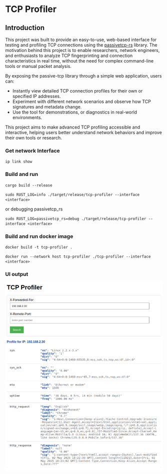 # TCP Profiler

## Introduction

This project was built to provide an easy-to-use, web-based interface for testing and profiling TCP connections using the [passivetcp-rs](https://github.com/biandratti/passivetcp-rs) library. The motivation behind this project is to enable researchers, network engineers, and enthusiasts to analyze TCP fingerprinting and connection characteristics in real time, without the need for complex command-line tools or manual packet analysis.

By exposing the passive-tcp library through a simple web application, users can:
- Instantly view detailed TCP connection profiles for their own or specified IP addresses.
- Experiment with different network scenarios and observe how TCP signatures and metadata change.
- Use the tool for demonstrations, or diagnostics in real-world environments.

This project aims to make advanced TCP profiling accessible and interactive, helping users better understand network behaviors and improve their own tools or research.

###  Get network Interface
```
ip link show
```

### Build and run
```
cargo build --release
```
```
sudo RUST_LOG=info ./target/release/tcp-profiler --interface <interface>
```
or debugging passivetcp_rs
```
sudo RUST_LOG=passivetcp_rs=debug ./target/release/tcp-profiler --interface <interface>
```


### Build and run docker image
```
docker build -t tcp-profiler .
```
```
docker run --network host tcp-profiler ./tcp-profiler --interface <interface>
```

### UI output
![img.png](img.png)
